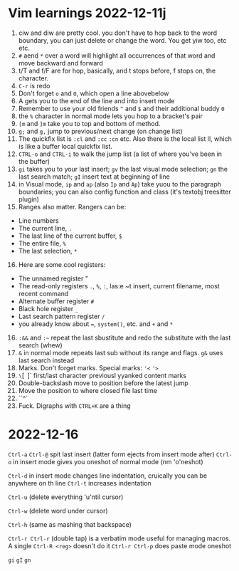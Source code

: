 # Vim learnings 2022-12-11j
 1. ciw and diw are pretty cool. you don't have to hop back to the word boundary, you can just delete or change the word. You get yiw too, etc etc.
 2. `#` aend `*` over a word will highlight all occurrences of that word and move backward and forward
 3. t/T and f/F are for hop, basically, and t stops before, f stops on, the character.
 4. `C-r` is redo
 5. Don't forget `o` and `O`, which open a line abovebelow
 6. A gets you to the end of the line and into insert mode
 7. Remember to use your old friends `^` and `$` and their additional buddy `0`
 8. the `%` character in normal mode lets you hop to a bracket's pair
 9. `[m` and `]m` take you to top and bottom of method. 
 10. `g;` and `g,` jump to previous/next change (on change list) 
 11. The quickfix list is `:cl` and `:cc` `:cn` etc. Also there is the local list ll, which is like a buffer local quickfix list.
 12. `CTRL-o` and `CTRL-i` to walk the jump list (a list of where you've been in the buffer)
 13. `gi` takes you to your last insert; `gv` the last visual mode selection; `gn` the last search match; `gI` insert text at beginning of line 
 14. in Visual mode, `ip` and `ap` (also `Ip` and `Ap`) take yuou to the paragraph boundaries; you can also config function and class (it's textobj treesitter plugin)
 15. Ranges also matter. Rangers can be:
  - Line numbers
  - The current line, `.`
  - The last line of the current buffer, `$`
  - The entire file, `%`
  - The last selection, `*`
 16. Here are some cool registers:
   - The unnamed register "
   - The read-only registers `.`, `%`, `:`, las:e ~t insert, current filename, most recent command
   - Alternate buffer register `#`
   - Black hole register `_`
   - Last search pattern register `/`
   - you already know about `=`, `system()`, etc. and `+` and `*`
 16. `:&&` and `:~` repeat the last sbustitute and redo the substitute with the last search (whew) 
 17. `&` in normal mode repeats last sub without its range and flags. `g&` uses last search instead
 18. Marks. Don't forget marks. Special marks:
   `'<` `'>`
 19. `\`[` `]`  first/last character previousl yyanked content marks
 20. Double-backslash move to position before the latest jump
 21. Move the position to where closed file last time
 22. ``^` 
 23. Fuck. Digraphs with `CTRL+K` are a thing
 
 # 2022-12-16



 `Ctrl-a` `Ctrl-@` spit last insert (latter form ejects from insert mode after)
 `Ctrl-o` in insert mode gives you oneshot of normal mode (nm 'o'neshot)

 `Ctrl-d` in insert mode changes line indentation, cruically you can be anywhere on th line
 `Ctrl-t` increases indentation

 `Ctrl-u` (delete everything 'u'ntil cursor)

 `Ctrl-w` (delete word under cursor)

 `Ctrl-h` (same as mashing that backspace)

 `Ctrl-r Ctrl-r` (double tap) is a verbatim mode useful for managing macros. A single `Ctrl-R <reg>` doesn't do it
`Ctrl-r Ctrl-p` does paste mode oneshot


`gi` `gI` `gn`
